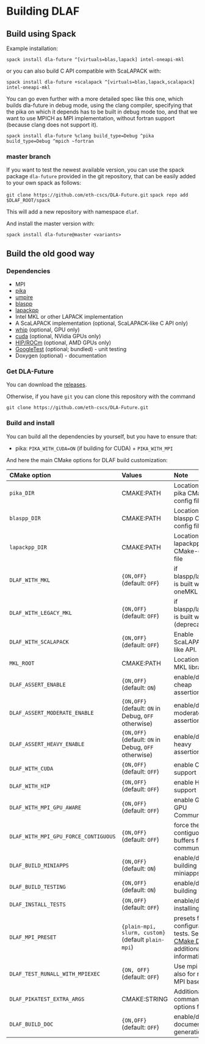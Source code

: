 # Building DLAF

## Build using Spack

Example installation:

`spack install dla-future ^[virtuals=blas,lapack] intel-oneapi-mkl`

or you can also build C API compatible with ScaLAPACK with:

`spack install dla-future +scalapack ^[virtuals=blas,lapack,scalapack] intel-oneapi-mkl`

You can go even further with a more detailed spec like this one, which builds dla-future in debug mode, using the clang compiler, specifying that the pika on which it depends has to be built
in debug mode too, and that we want to use MPICH as MPI implementation, without fortran support (because clang does not support it).

`spack install dla-future %clang build_type=Debug ^pika build_type=Debug ^mpich ~fortran`

### master branch

If you want to test the newest available version,
you can use the spack package `dla-future` provided in the git repository, that can be easily added to your own spack as follows:

`git clone https://github.com/eth-cscs/DLA-Future.git`
`spack repo add $DLAF_ROOT/spack`

This will add a new repository with namespace `dlaf`.

And install the master version with:

`spack install dla-future@master <variants>`


## Build the old good way

### Dependencies

- MPI
- [pika](https://github.com/pika-org/pika)
- [umpire](https://github.com/LLNL/Umpire)
- [blaspp](https://bitbucket.org/icl/blaspp/src/default/)
- [lapackpp](https://bitbucket.org/icl/lapackpp/src/default/)
- Intel MKL or other LAPACK implementation
- A ScaLAPACK implementation (optional, ScaLAPACK-like C API only)
- [whip](https://github.com/eth-cscs/whip) (optional, GPU only)
- [cuda](https://developer.nvidia.com/cuda) (optional, NVidia GPUs only)
- [HIP/ROCm](https://github.com/RadeonOpenCompute/ROCm) (optional, AMD GPUs only)
- [GoogleTest](https://github.com/google/googletest) (optional; bundled) - unit testing
- Doxygen (optional) - documentation

### Get DLA-Future

You can download the [releases](https://github.com/eth-cscs/DLA-Future/releases).

Otherwise, if you have `git` you can clone this repository with the command

```
git clone https://github.com/eth-cscs/DLA-Future.git
```

### Build and install
You can build all the dependencies by yourself, but you have to ensure that:
- pika: `PIKA_WITH_CUDA=ON` (if building for CUDA) + `PIKA_WITH_MPI`

And here the main CMake options for DLAF build customization:

CMake option | Values | Note
:---|:---|:---
`pika_DIR` | CMAKE:PATH | Location of the pika CMake-config file
`blaspp_DIR` | CMAKE:PATH | Location of the blaspp CMake-config file
`lapackpp_DIR` | CMAKE:PATH | Location of the lapackpp CMake-config file
`DLAF_WITH_MKL` | `{ON,OFF}` (default: `OFF`) | if blaspp/lapackpp is built with oneMKL
`DLAF_WITH_LEGACY_MKL` | `{ON,OFF}` (default: `OFF`) | if blaspp/lapackpp is built with MKL (deprecated)
`DLAF_WITH_SCALAPACK` | `{ON,OFF}` (default: `OFF`) | Enable ScaLAPACK-like API.
`MKL_ROOT` | CMAKE:PATH | Location of the MKL library
`DLAF_ASSERT_ENABLE` | `{ON,OFF}` (default: `ON`) | enable/disable cheap assertions
`DLAF_ASSERT_MODERATE_ENABLE` | `{ON,OFF}` (default: `ON` in Debug, `OFF` otherwise) | enable/disable moderate assertions
`DLAF_ASSERT_HEAVY_ENABLE` | `{ON,OFF}` (default: `ON` in Debug, `OFF` otherwise) | enable/disable heavy assertions
`DLAF_WITH_CUDA` | `{ON,OFF}` (default: `OFF`) | enable CUDA support
`DLAF_WITH_HIP` | `{ON,OFF}` (default: `OFF`) | enable HIP support
`DLAF_WITH_MPI_GPU_AWARE` | `{ON,OFF}` (default: `OFF`) | enable GPU to GPU Communication
`DLAF_WITH_MPI_GPU_FORCE_CONTIGUOUS` | `{ON,OFF}` (default: `OFF`) | force the use of contiguous buffers for communication.
`DLAF_BUILD_MINIAPPS` | `{ON,OFF}` (default: `ON`) | enable/disable building miniapps
`DLAF_BUILD_TESTING` | `{ON,OFF}` (default: `ON`) | enable/disable building tests
`DLAF_INSTALL_TESTS` | `{ON,OFF}` (default: `OFF`) | enable/disable installing tests
`DLAF_MPI_PRESET` | `{plain-mpi, slurm, custom}` (default `plain-mpi`) | presets for MPI configuration for tests. See [CMake Doc](https://cmake.org/cmake/help/latest/module/FindMPI.html?highlight=mpiexec_executable#usage-of-mpiexec) for additional information
`DLAF_TEST_RUNALL_WITH_MPIEXEC` | `{ON, OFF}` (default: `OFF`) | Use mpi runner also for non-MPI based tests
`DLAF_PIKATEST_EXTRA_ARGS` | CMAKE:STRING | Additional pika command-line options for tests
`DLAF_BUILD_DOC` | `{ON,OFF}` (default: `OFF`) | enable/disable documentation generation
